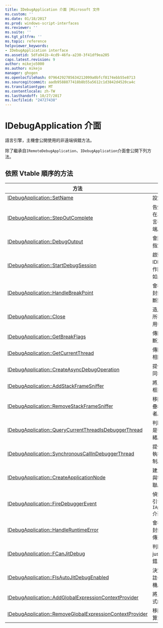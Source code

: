 ```yaml
---
title: IDebugApplication 介面 |Microsoft 文件
ms.custom: ''
ms.date: 01/18/2017
ms.prod: windows-script-interfaces
ms.reviewer: ''
ms.suite: ''
ms.tgt_pltfrm: ''
ms.topic: reference
helpviewer_keywords:
- IDebugApplication interface
ms.assetid: 5dfa941b-4cd9-46fa-a230-3f41df9ea205
caps.latest.revision: 9
author: mikejo5000
ms.author: mikejo
manager: ghogen
ms.openlocfilehash: 07964292785634212099a0bfcf8174ebb55e8713
ms.sourcegitcommit: aadb9588877418b8b55a5612c1d3842d4520ca4c
ms.translationtype: MT
ms.contentlocale: zh-TW
ms.lasthandoff: 10/27/2017
ms.locfileid: "24727438"
---
```

# <a name="idebugapplication-interface"></a>IDebugApplication 介面
語言引擎，主機會公開使用的非遠端偵錯方法。  
  
 除了繼承自`IRemoteDebugApplication`、`IDebugApplication`介面會公開下列方法。  
  
## <a name="methods-in-vtable-order"></a>依照 Vtable 順序的方法  
  
|方法|說明|  
|------------|-----------------|  
|[IDebugApplication::SetName](../../winscript/reference/idebugapplication-setname.md)|設定應用程式的名稱。|  
|[IDebugApplication::StepOutComplete](../../winscript/reference/idebugapplication-stepoutcomplete.md)|告知偵錯處理序管理員在單一步驟模式中的語言引擎即將傳回其呼叫端。|  
|[IDebugApplication::DebugOutput](../../winscript/reference/idebugapplication-debugoutput.md)|會顯示偵錯工具 IDE 所指定的字串。|  
|[IDebugApplication::StartDebugSession](../../winscript/reference/idebugapplication-startdebugsession.md)|啟動預設偵錯工具 IDE，並會附加偵錯工作階段對此應用程式，如果其中一個未附加。|  
|[IDebugApplication::HandleBreakPoint](../../winscript/reference/idebugapplication-handlebreakpoint.md)|會導致目前的執行緒可封鎖，並傳送通知之中斷點的 IDE 偵錯工具。|  
|[IDebugApplication::Close](../../winscript/reference/idebugapplication-close.md)|造成此應用程式以釋放所有參考，並輸入非作用中狀態。|  
|[IDebugApplication::GetBreakFlags](../../winscript/reference/idebugapplication-getbreakflags.md)|傳回目前應用程式的中斷旗標。|  
|[IDebugApplication::GetCurrentThread](../../winscript/reference/idebugapplication-getcurrentthread.md)|傳回目前執行的執行緒相關聯的執行緒。|  
|[IDebugApplication::CreateAsyncDebugOperation](../../winscript/reference/idebugapplication-createasyncdebugoperation.md)|提供非同步存取指定的同步偵錯作業。|  
|[IDebugApplication::AddStackFrameSniffer](../../winscript/reference/idebugapplication-addstackframesniffer.md)|將此應用程式中的堆疊框架的列舉值提供者。|  
|[IDebugApplication::RemoveStackFrameSniffer](../../winscript/reference/idebugapplication-removestackframesniffer.md)|移除此應用程式中的堆疊框架的列舉值提供者。|  
|[IDebugApplication::QueryCurrentThreadIsDebuggerThread](../../winscript/reference/idebugapplication-querycurrentthreadisdebuggerthread.md)|判斷目前執行的執行緒是否為偵錯工具執行緒。|  
|[IDebugApplication::SynchronousCallInDebuggerThread](../../winscript/reference/idebugapplication-synchronouscallindebuggerthread.md)|提供偵錯工具執行緒中執行程式碼呼叫端的機制。|  
|[IDebugApplication::CreateApplicationNode](../../winscript/reference/idebugapplication-createapplicationnode.md)|建立新的應用程式節點與特定文件提供者相關聯。|  
|[IDebugApplication::FireDebuggerEvent](../../winscript/reference/idebugapplication-firedebuggerevent.md)|偵錯工具的一般事件的引發`IApplicationDebugger`介面。|  
|[IDebugApplication::HandleRuntimeError](../../winscript/reference/idebugapplication-handleruntimeerror.md)|會導致目前的執行緒可封鎖，並將錯誤的通知傳送至 IDE 偵錯工具。|  
|[IDebugApplication::FCanJitDebug](../../winscript/reference/idebugapplication-fcanjitdebug.md)|判斷是否已登錄在 just-in-time (JIT) 偵錯工具。|  
|[IDebugApplication::FIsAutoJitDebugEnabled](../../winscript/reference/idebugapplication-fisautojitdebugenabled.md)|決定如果 JIT 偵錯工具註冊到自動偵錯無聲主機。|  
|[IDebugApplication::AddGlobalExpressionContextProvider](../../winscript/reference/idebugapplication-addglobalexpressioncontextprovider.md)|將此應用程式全域運算式的內容提供者。|  
|[IDebugApplication::RemoveGlobalExpressionContextProvider](../../winscript/reference/idebugapplication-removeglobalexpressioncontextprovider.md)|移除此應用程式全域運算式的內容提供者。|